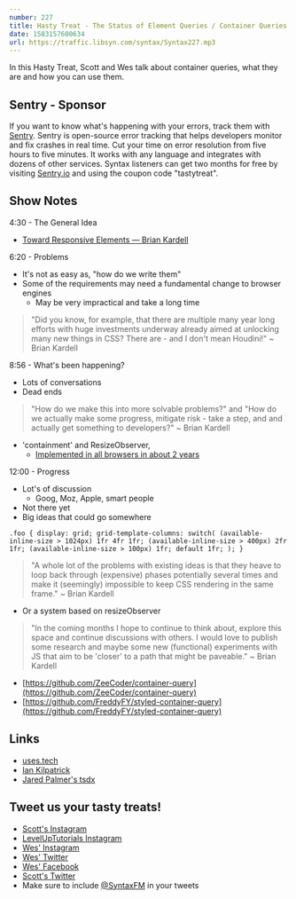 ```yaml
---
number: 227
title: Hasty Treat - The Status of Element Queries / Container Queries
date: 1583157600634
url: https://traffic.libsyn.com/syntax/Syntax227.mp3
---
```


In this Hasty Treat, Scott and Wes talk about container queries, what they are and how you can use them.

## Sentry - Sponsor
If you want to know what's happening with your errors, track them with [Sentry](https://sentry.io/). Sentry is open-source error tracking that helps developers monitor and fix crashes in real time. Cut your time on error resolution from five hours to five minutes. It works with any language and integrates with dozens of other services. Syntax listeners can get two months for free by visiting [Sentry.io](https://sentry.io/) and using the coupon code "tastytreat".

## Show Notes

4:30 - The General Idea

* [Toward Responsive Elements — Brian Kardell](https://bkardell.com/blog/TowardResponsive.html?1)

6:20 - Problems

* It's not as easy as, "how do we write them"
* Some of the requirements may need a fundamental change to browser engines
  * May be very impractical and take a long time

> "Did you know, for example, that there are multiple many year long efforts with huge investments underway already aimed at unlocking many new things in CSS? There are - and I don't mean Houdini!" ~ Brian Kardell

8:56 - What's been happening?

* Lots of conversations
* Dead ends

> "How do we make this into more solvable problems?" and "How do we actually make some progress, mitigate risk - take a step, and and actually get something to developers?" ~ Brian Kardell

* 'containment' and ResizeObserver,
  * [Implemented in all browsers in about 2 years](https://webkit.org/blog/9997/resizeobserver-in-webkit/)

12:00 - Progress

* Lot's of discussion
  * Goog, Moz, Apple, smart people
* Not there yet
* Big ideas that could go somewhere

`.foo {
  display: grid;
  grid-template-columns: switch(
    (available-inline-size > 1024px) 1fr 4fr 1fr;
    (available-inline-size > 400px) 2fr 1fr;
    (available-inline-size > 100px) 1fr;
    default 1fr;
    );
  }`

> "A whole lot of the problems with existing ideas is that they heave to loop back through (expensive) phases potentially several times and make it (seemingly) impossible to keep CSS rendering in the same frame."  ~ Brian Kardell

* Or a system based on resizeObserver

> "In the coming months I hope to continue to think about, explore this space and continue discussions with others. I would love to publish some research and maybe some new (functional) experiments with JS that aim to be 'closer' to a path that might be paveable." ~ Brian Kardell

* [https://github.com/ZeeCoder/container-query](https://github.com/ZeeCoder/container-query)
* [https://github.com/FreddyFY/styled-container-query](https://github.com/FreddyFY/styled-container-query)

## Links
* [uses.tech](https://uses.tech/)
* [Ian Kilpatrick](https://www.linkedin.com/in/ian-kilpatrick-9b68a373/)
* [Jared Palmer's tsdx](https://github.com/jaredpalmer/tsdx)

## Tweet us your tasty treats!
* [Scott's Instagram](https://www.instagram.com/stolinski/)
* [LevelUpTutorials Instagram](https://www.instagram.com/LevelUpTutorials/)
* [Wes' Instagram](https://www.instagram.com/wesbos/)
* [Wes' Twitter](https://twitter.com/wesbos)
* [Wes' Facebook](https://www.facebook.com/wesbos.developer)
* [Scott's Twitter](https://twitter.com/stolinski)
* Make sure to include [@SyntaxFM](https://twitter.com/SyntaxFM) in your tweets